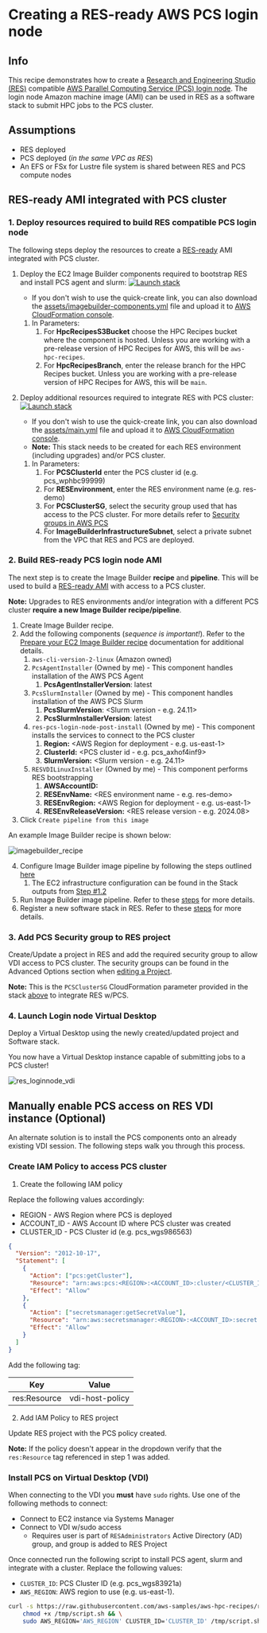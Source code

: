 # Creating a RES-ready AWS PCS login node

## Info

This recipe demonstrates how to create a [Research and Engineering Studio (RES)](https://github.com/aws/res) compatible [AWS Parallel Computing Service (PCS) login node](https://docs.aws.amazon.com/pcs/latest/userguide/working-with_login-nodes_standalone.html). The login node Amazon machine image (AMI) can be used in RES as a software stack to submit HPC jobs to the PCS cluster.

## Assumptions

- RES deployed
- PCS deployed (_in the same VPC as RES_)
- An EFS or FSx for Lustre file system is shared between RES and PCS compute nodes

## RES-ready AMI integrated with PCS cluster

### 1. Deploy resources required to build RES compatible PCS login node<a name="step1"></a>

The following steps deploy the resources to create a [RES-ready](https://docs.aws.amazon.com/res/latest/ug/res-ready-ami.html) AMI integrated with PCS cluster.

1. Deploy the EC2 Image Builder components required to bootstrap RES and install PCS agent and slurm: [![Launch stack](../../../docs/media/launch-stack.svg)](https://console.aws.amazon.com/cloudformation/home?region=us-east-1#/stacks/create/review?stackName=ResPcsComponents&templateURL=https://aws-hpc-recipes.s3.us-east-1.amazonaws.com/main/recipes/pcs/login_node_for_res/assets/imagebuilder-components.yml)

   - If you don't wish to use the quick-create link, you can also download the [assets/imagebuilder-components.yml](assets/imagebuilder-components.yml) file and upload it to [AWS CloudFormation console](https://console.aws.amazon.com/cloudformation).

   1. In Parameters:
      1. For **HpcRecipesS3Bucket** choose the HPC Recipes bucket where the component is hosted. Unless you are working with a pre-release version of HPC Recipes for AWS, this will be `aws-hpc-recipes`.
      2. For **HpcRecipesBranch**, enter the release branch for the HPC Recipes bucket. Unless you are working with a pre-release version of HPC Recipes for AWS, this will be `main`.

2. Deploy additional resources required to integrate RES with PCS cluster: [![Launch stack](../../../docs/media/launch-stack.svg)](https://console.aws.amazon.com/cloudformation/home?region=us-east-1#/stacks/create/review?stackName=ResPcsIntegration&templateURL=https://aws-hpc-recipes.s3.us-east-1.amazonaws.com/main/recipes/pcs/login_node_for_res/assets/main.yml)

   - If you don't wish to use the quick-create link, you can also download the [assets/main.yml](assets/main.yml) file and upload it to [AWS CloudFormation console](https://console.aws.amazon.com/cloudformation).
   - **Note:** This stack needs to be created for each RES environment (including upgrades) and/or PCS cluster.

   1. In Parameters:
      1. For **PCSClusterId** enter the PCS cluster id (e.g. pcs_wphbc99999)
      2. For **RESEnvironment**, enter the RES environment name (e.g. res-demo)
      3. For **PCSClusterSG**, select the security group used that has access to the PCS cluster. For more details refer to [Security groups in AWS PCS](https://docs.aws.amazon.com/pcs/latest/userguide/working-with_networking_sg.html)<a name="PCSClusterSG"></a>
      4. For **ImageBuilderInfrastructureSubnet**, select a private subnet from the VPC that RES and PCS are deployed.

### 2. Build RES-ready PCS login node AMI

The next step is to create the Image Builder **recipe** and **pipeline**. This will be used to build a [RES-ready AMI](https://docs.aws.amazon.com/res/latest/ug/res-ready-ami.html) with access to a PCS cluster.

**Note:** Upgrades to RES environments and/or integration with a different PCS cluster **require a new Image Builder recipe/pipeline**.

1. Create Image Builder recipe.
2. Add the following components (_sequence is important!_). Refer to the [Prepare your EC2 Image Builder recipe](https://docs.aws.amazon.com/res/latest/ug/res-ready-ami.html#prepare-recipe) documentation for additional details.
   1. `aws-cli-version-2-linux` (Amazon owned)
   2. `PcsAgentInstaller` (Owned by me) - This component handles installation of the AWS PCS Agent
      1. **PcsAgentInstallerVersion**: latest
   3. `PcsSlurmInstaller` (Owned by me) - This component handles installation of the AWS PCS Slurm
      1. **PcsSlurmVersion**: <Slurm version - e.g. 24.11>
      2. **PcsSlurmInstallerVersion**: latest
   4. `res-pcs-login-node-post-install` (Owned by me) - This component installs the services to connect to the PCS cluster
      1. **Region:** <AWS Region for deployment - e.g. us-east-1>
      2. **ClusterId:** <PCS cluster id - e.g. pcs_axhof4inf9>
      3. **SlurmVersion:** <Slurm version - e.g. 24.11>
   5. `RESVDILinuxInstaller` (Owned by me) - This component performs RES bootstrapping
      1. **AWSAccountID:** <AWS Account ID where RES is installed>
      2. **RESEnvName:** <RES environment name - e.g. res-demo>
      3. **RESEnvRegion:** <AWS Region for deployment - e.g. us-east-1>
      4. **RESEnvReleaseVersion:** <RES release version - e.g. 2024.08>
3. Click `Create pipeline from this image`

An example Image Builder recipe is shown below:

![imagebuilder_recipe](docs/imagebuilder_recipe.gif)

4. Configure Image Builder image pipeline by following the steps outlined [here](https://docs.aws.amazon.com/res/latest/ug/res-ready-ami.html#image-builder-pipeline)
   1. The EC2 infrastructure configuration can be found in the Stack outputs from [Step #1.2](#step1)
5. Run Image Builder image pipeline. Refer to these [steps](https://docs.aws.amazon.com/res/latest/ug/res-ready-ami.html#run-image-pipeline) for more details.
6. Register a new software stack in RES. Refer to these [steps](https://docs.aws.amazon.com/res/latest/ug/res-ready-ami.html#register-res-ready-stack) for more details.

### 3. Add PCS Security group to RES project

Create/Update a project in RES and add the required security group to allow VDI access to PCS cluster. The security groups can be found in the Advanced Options section when [editing a Project](https://docs.aws.amazon.com/res/latest/ug/edit-project.html).

**Note:** This is the `PCSClusterSG` CloudFormation parameter provided in the stack [above](#PCSClusterSG) to integrate RES w/PCS.

### 4. Launch Login node Virtual Desktop

Deploy a Virtual Desktop using the newly created/updated project and Software stack.

You now have a Virtual Desktop instance capable of submitting jobs to a PCS cluster!

![res_loginnode_vdi](docs/res_pcs_loginnode_vdi.gif)

## Manually enable PCS access on RES VDI instance (Optional)

An alternate solution is to install the PCS components onto an already existing VDI session. The following steps walk you through this process.

### Create IAM Policy to access PCS cluster

1. Create the following IAM policy

Replace the following values accordingly:

- REGION - AWS Region where PCS is deployed
- ACCOUNT_ID - AWS Account ID where PCS cluster was created
- CLUSTER_ID - PCS Cluster id (e.g. pcs_wgs986563)

```json
{
  "Version": "2012-10-17",
  "Statement": [
    {
      "Action": ["pcs:getCluster"],
      "Resource": "arn:aws:pcs:<REGION>:<ACCOUNT_ID>:cluster/<CLUSTER_ID>",
      "Effect": "Allow"
    },
    {
      "Action": ["secretsmanager:getSecretValue"],
      "Resource": "arn:aws:secretsmanager:<REGION>:<ACCOUNT_ID>:secret:pcs!*",
      "Effect": "Allow"
    }
  ]
}
```

Add the following tag:

| Key          | Value           |
| ------------ | --------------- |
| res:Resource | vdi-host-policy |

2. Add IAM Policy to RES project

Update RES project with the PCS policy created.

**Note:** If the policy doesn't appear in the dropdown verify that the `res:Resource` tag referenced in step 1 was added.

### Install PCS on Virtual Desktop (VDI)

When connecting to the VDI you **must** have `sudo` rights. Use one of the following methods to connect:

- Connect to EC2 instance via Systems Manager
- Connect to VDI w/sudo access
  - Requires user is part of `RESAdministrators` Active Directory (AD) group, and group is added to RES Project

Once connected run the following script to install PCS agent, slurm and integrate with a cluster. Replace the following values:

- `CLUSTER_ID`: PCS Cluster ID (e.g. pcs_wgs83921a)
- `AWS_REGION`: AWS region to use (e.g. us-east-1).

```bash
curl -s https://raw.githubusercontent.com/aws-samples/aws-hpc-recipes/refs/heads/main/recipes/pcs/login_node_for_res/assets/enable-pcs.sh -o /tmp/script.sh && \
    chmod +x /tmp/script.sh && \
    sudo AWS_REGION='AWS_REGION' CLUSTER_ID='CLUSTER_ID' /tmp/script.sh
```
